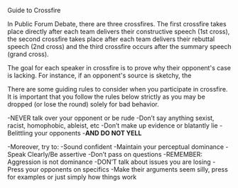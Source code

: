  Guide to Crossfire

In Public Forum Debate, there are three crossfires. The first crossfire takes place directly after each team delivers their constructive speech (1st cross), the second crossfire takes place after each team delivers their rebuttal speech (2nd cross) and the third crossfire occurs after the summary speech (grand cross). 

The goal for each speaker in crossfire is to prove why their opponent's case is lacking. For instance, if an opponent's source is sketchy, the 

There are some guiding rules to consider when you participate in crossfire. It is important that you follow the rules below strictly as you may be dropped (or lose the round) solely for bad behavior. 

-NEVER talk over your opponent or be rude
-Don’t say anything sexist, racist, homophobic, ableist, etc
-Don’t make up evidence or blatantly lie
-Belittling your opponents
-**AND DO NOT YELL**


-Moreover, try to: 
-Sound confident 
-Maintain your perceptual dominance
-Speak Clearly/Be assertive
-Don’t pass on questions
-REMEMBER: Aggression is not dominance
-DON’T talk about issues you are losing
-Press your opponents on specifics
-Make their arguments seem silly, press for examples or just simply how things work





